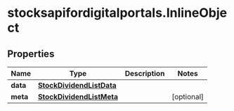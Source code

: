 # stocksapifordigitalportals.InlineObject

## Properties

Name | Type | Description | Notes
------------ | ------------- | ------------- | -------------
**data** | [**StockDividendListData**](StockDividendListData.md) |  | 
**meta** | [**StockDividendListMeta**](StockDividendListMeta.md) |  | [optional] 


